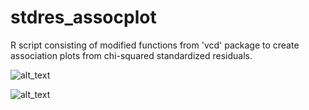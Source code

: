 # stdres_assocplot
R script consisting of modified functions from 'vcd' package to create association plots from chi-squared standardized residuals.


![alt_text]("https://github.com/fla-pi/stdres_assocplot/blob/main/Rplot01.png")

![alt_text]("https://github.com/fla-pi/stdres_assocplot/blob/main/Rplot_transformed.png")
